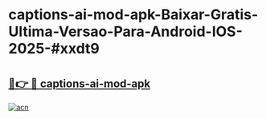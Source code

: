 # captions-ai-mod-apk-Baixar-Gratis-Ultima-Versao-Para-Android-IOS-2025-#xxdt9

# <h2><a href="https://ainizakaria.my?title=captions-ai-mod-apk&ref=24M">🔗👉 🔴 captions-ai-mod-apk</a></h2>

[![acn](https://github.com/user-attachments/assets/0f9c940e-d8b0-45ae-aac7-cd30a18b3e1c)](https://ainizakaria.my?title=captions-ai-mod-apk&ref=24M)

